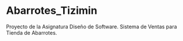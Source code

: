 # Abarrotes_Tizimin
Proyecto de la Asignatura Diseño de Software. Sistema de Ventas para Tienda de Abarrotes.
